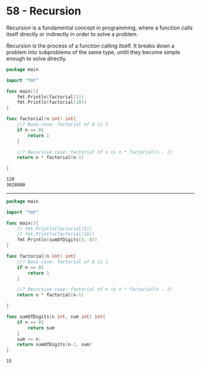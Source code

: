 # 58 - Recursion
Recursion is a fundamental concept in programming, where a function calls itself directly or indirectly in order to solve a problem.

Recursion is the process of a function calling itself. It breaks down a problem into subproblems of the same type, untill they become simple enough to solve directly.

```go
package main

import "fmt"

func main(){
	fmt.Println(factorial(5))
	fmt.Println(factorial(10))
}

func factorial(n int) int{
	//? Base case: factorial of 0 is 1
	if n == 0{
		return 1
	}

	//? Recursive case: factorial of n is n * factorial(n - 1)
	return n * factorial(n-1)

}
```
```bash
120
3628800
```

-----------------------------------------------------------------------------------------------------------------------

```go
package main

import "fmt"

func main(){
	// fmt.Println(factorial(5))
	// fmt.Println(factorial(10))
	fmt.Println(sumOfDigits(5, 0))
}

func factorial(n int) int{
	//? Base case: factorial of 0 is 1
	if n == 0{
		return 1
	}

	//? Recursive case: factorial of n is n * factorial(n - 1)
	return n * factorial(n-1)

}

func sumOfDigits(n int, sum int) int{
	if n == 0{
		return sum
	}
	sum += n;
	return sumOfDigits(n-1, sum) 
}
```
```bash
15
```